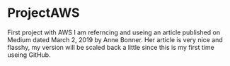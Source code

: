 # ProjectAWS
First project with AWS
I am referncing and useing an article published on Medium dated March 2, 2019 by Anne Bonner. Her article is very nice and flasshy, my version will be scaled back a little since this is my first time useing GitHub.
